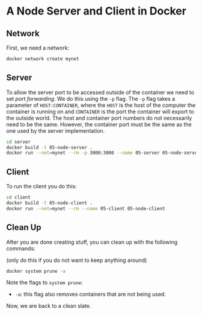 # A Node Server and Client in Docker

## Network

First, we need a network:

```bash
docker network create mynet
```

## Server

To allow the server port to be accessed outside of the container we need to set *port forwarding*. We do this using the `-p` flag. The `-p` flag takes a parameter of `HOST:CONTAINER`, where the `HOST` is the host of the computer the container is running on and `CONTAINER` is the port the container will export to the outside world. The host and container port numbers do not necessarily need to be the same. However, the container port must be the same as the one used by the server implementation.

```bash
cd server
docker build -t 05-node-server .
docker run --net=mynet --rm -p 3000:3000 --name 05-server 05-node-server
```

## Client

To run the client you do this:

```bash
cd client
docker build -t 05-node-client .
docker run --net=mynet --rm --name 05-client 05-node-client
```

## Clean Up

After you are done creating stuff, you can clean up with the following commands:

(only do this if you do not want to keep anything around)

```bash
docker system prune -a
```

Note the flags to `system prune`:

- `-a`: this flag also removes containers that are not being used.

Now, we are back to a clean slate.
